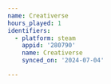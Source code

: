 ```yaml
---
name: Creativerse
hours_played: 1
identifiers:
  - platform: steam
    appid: '280790'
    name: Creativerse
    synced_on: '2024-07-04'

---
```

